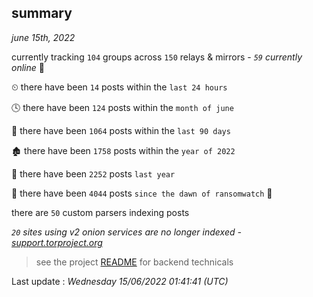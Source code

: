 
## summary
_june 15th, 2022_

currently tracking `104` groups across `150` relays & mirrors - _`59` currently online_ 📡

⏲ there have been `14` posts within the `last 24 hours`

🕓 there have been `124` posts within the `month of june`

📅 there have been `1064` posts within the `last 90 days`

🏚 there have been `1758` posts within the `year of 2022`

🚀 there have been `2252` posts `last year`

🦕 there have been `4044` posts `since the dawn of ransomwatch` 🐣

there are `50` custom parsers indexing posts

_`20` sites using v2 onion services are no longer indexed - [support.torproject.org](https://support.torproject.org/onionservices/v2-deprecation/)_

> see the project [README](https://github.com/jmousqueton/ransomwatch#readme) for backend technicals



Last update : _Wednesday 15/06/2022 01:41:41 (UTC)_

